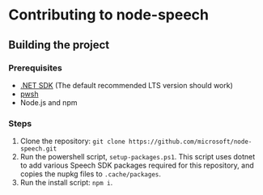 # Contributing to node-speech

## Building the project

### Prerequisites

- [.NET SDK](https://dotnet.microsoft.com/en-us/download) (The default recommended LTS version should work)
- [pwsh](https://learn.microsoft.com/en-us/powershell/scripting/install/installing-powershell?view=powershell-7.4)
- Node.js and npm

### Steps

1. Clone the repository: `git clone https://github.com/microsoft/node-speech.git`
2. Run the powershell script, `setup-packages.ps1`. This script uses dotnet to add various Speech SDK packages required for this repository, and copies the nupkg files to `.cache/packages`.
3. Run the install script: `npm i`.
